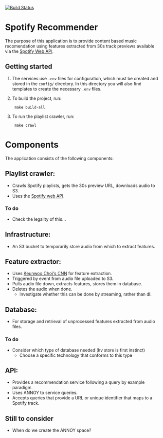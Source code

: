 [![Build Status](https://travis-ci.com/rtjfarrimond/spotify-recommender.svg?token=Nn6v3ZRfSNqJRZd5pLxd&branch=master)](https://travis-ci.com/rtjfarrimond/spotify-recommender)

# Spotify Recommender
The purpose of this application is to provide content based music
recomendation using features extracted from 30s track previews available via
the [Spotify Web API](https://developer.spotify.com/documentation/web-api/).

## Getting started

1. The services use `.env` files for configuration, which must be created and
   stored in the `config/` directory. In this directory you will also find
   templates to create the necessary `.env` files.

1. To build the project, run:

        make build-all

1. To run the playlist crawler, run:

        make crawl

# Components
The application consists of the following components:


## Playlist crawler:
* Crawls Spotify playlists, gets the 30s preview URL, downloads audio to S3.
* Uses the [Spotify web API](https://developer.spotify.com/documentation/web-api/quick-start/).

### To do
* Check the legality of this...


## Infrastructure:
* An S3 bucket to temporarily store audio from which to extract features.


## Feature extractor:
* Uses [Keunwoo Choi's CNN](https://github.com/keunwoochoi/transfer_learning_music)
  for feature extraction.
* Triggered by event from audio file uploaded to S3.
* Pulls audio file down, extracts features, stores them in database.
* Deletes the audio when done.
  * Investigate whether this can be done by streaming, rather than dl.


## Database:
* For storage and retrieval of unprocessed features extracted from audio files.

### To do
* Consider which type of database needed (kv store is first instinct)
  * Choose a specific technology that conforms to this type


## API:
* Provides a recommendation service following a query by example paradigm.
* Uses ANNOY to service queries.
* Accepts queries that provide a URL or unique identifier that maps to a Spotify track.


## Still to consider
* When do we create the ANNOY space?
